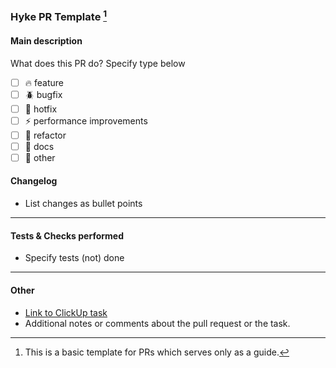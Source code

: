 ### Hyke PR Template [^1]

#### Main description

What does this PR do? Specify type below

- [ ] 🔥 feature
- [ ] 🪲 bugfix
- [ ] 🧯 hotfix
- [ ] ⚡ performance improvements
- [ ] 🔨 refactor
- [ ] 📝 docs  
- [ ] 🌊 other

#### Changelog

- List changes as bullet points

---

#### Tests & Checks performed

- Specify tests (not) done 

---

#### Other

- [Link to ClickUp task](https://app.clickup.com/t/TaskID)
- Additional notes or comments about the pull request or the task.


[^1]: This is a basic template for PRs which serves only as a guide.
